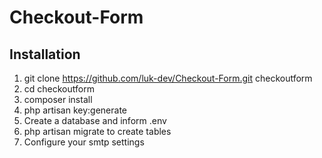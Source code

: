 # Checkout-Form
## Installation
1. git clone https://github.com/luk-dev/Checkout-Form.git checkoutform
2. cd checkoutform
3. composer install
4. php artisan key:generate
5. Create a database and inform .env
6. php artisan migrate to create tables
7. Configure your smtp settings